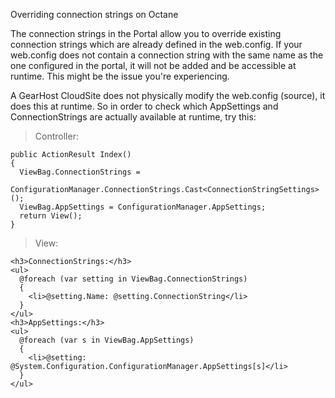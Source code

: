Overriding connection strings on Octane

The connection strings in the Portal allow you to override existing connection strings which are already defined in the web.config. If your web.config does not contain a connection string with the same name as the one configured in the portal, it will not be added and be accessible at runtime. This might be the issue you're experiencing.

A GearHost CloudSite does not physically modify the web.config (source), it does this at runtime. So in order to check which AppSettings and ConnectionStrings are actually available at runtime, try this:

>Controller:

```
public ActionResult Index()
{
  ViewBag.ConnectionStrings =
    ConfigurationManager.ConnectionStrings.Cast<ConnectionStringSettings>();
  ViewBag.AppSettings = ConfigurationManager.AppSettings;
  return View();
}
```

>View:

```
<h3>ConnectionStrings:</h3>
<ul>
  @foreach (var setting in ViewBag.ConnectionStrings)
  {
    <li>@setting.Name: @setting.ConnectionString</li>
  }
</ul>
<h3>AppSettings:</h3>
<ul>
  @foreach (var s in ViewBag.AppSettings)
  {
    <li>@setting: @System.Configuration.ConfigurationManager.AppSettings[s]</li>
  }
</ul>
```
